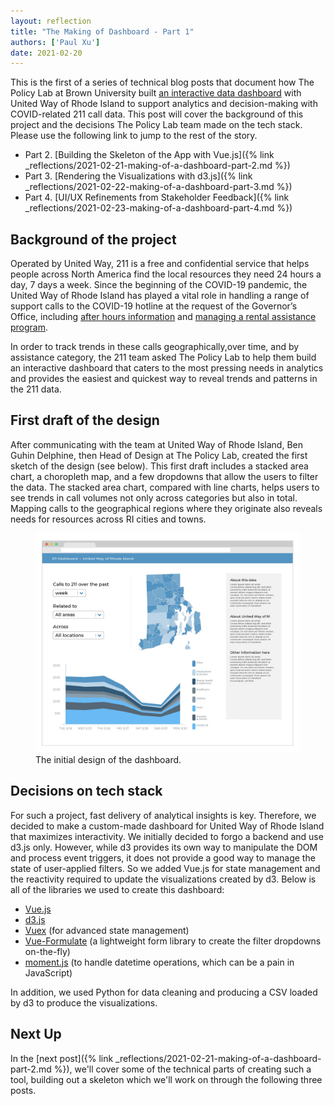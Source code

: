 ```yaml
---
layout: reflection
title: "The Making of Dashboard - Part 1"
authors: ['Paul Xu']
date: 2021-02-20
---
```


This is the first of a series of technical blog posts that document how The Policy Lab at Brown University built [an interactive data dashboard](https://tpl.fyi/211-dashboard) with United Way of Rhode Island to support analytics and decision-making with COVID-related 211 call data. This post will cover the background of this project and the decisions The Policy Lab team made on the tech stack. Please use the following link to jump to the rest of the story.

* Part 2. [Building the Skeleton of the App with Vue.js]({% link _reflections/2021-02-21-making-of-a-dashboard-part-2.md %})
* Part 3. [Rendering the Visualizations with d3.js]({% link _reflections/2021-02-22-making-of-a-dashboard-part-3.md %})
* Part 4. [UI/UX Refinements from Stakeholder Feedback]({% link _reflections/2021-02-23-making-of-a-dashboard-part-4.md %})


## Background of the project

Operated by United Way, 211 is a free and confidential service that helps people across North America find the local resources they need 24 hours a day, 7 days a week. Since the beginning of the COVID-19 pandemic, the United Way of Rhode Island has played a vital role in handling a range of support calls to the COVID-19 hotline at the request of the Governor’s Office, including [after hours information](https://covid.ri.gov) and [managing a rental assistance program](https://www.providencejournal.com/story/news/coronavirus/2020/07/10/raimondo-launches-7-million-rental-assistance-program-with-united-way/113959940/).

In order to track trends in these calls geographically,over time, and by assistance category, the 211 team asked The Policy Lab to help them build an interactive dashboard that caters to the most pressing needs in analytics and provides the easiest and quickest way to reveal trends and patterns in the 211 data.

## First draft of the design

After communicating with the team at United Way of Rhode Island, Ben Guhin Delphine, then Head of Design at The Policy Lab, created the first sketch of the design (see below). This first draft includes a stacked area chart, a choropleth map, and a few dropdowns that allow the users to filter the data. The stacked area chart, compared with line charts, helps users to see trends in call volumes not only across categories but also in total. Mapping calls to the geographical regions where they originate also reveals needs for resources across RI cities and towns.

<figure>
  <img class="img--rwd" src="/assets/img/reflections/2021-02-20-dashboard-design.jpg" alt="The initial design of the dashboard">
  <figcaption>The initial design of the dashboard.</figcaption>
</figure>


## Decisions on tech stack

For such a project, fast delivery of analytical insights is key. Therefore, we decided to make a custom-made dashboard for United Way of Rhode Island that maximizes interactivity. We initially decided to forgo a backend and use d3.js only. However, while d3 provides its own way to manipulate the DOM and process event triggers, it does not provide a good way to manage the state of user-applied filters. So we added Vue.js for state management and the reactivity required to update the visualizations created by d3. Below is all of the libraries we used to create this dashboard:
* [Vue.js](https://vuejs.org/)
* [d3.js](https://d3js.org/)
* [Vuex](https://vuex.vuejs.org/) (for advanced state management)
* [Vue-Formulate](https://vueformulate.com/) (a lightweight form library to create the filter dropdowns on-the-fly)
* [moment.js](https://momentjs.com/) (to handle datetime operations, which can be a pain in JavaScript)

In addition, we used Python for data cleaning and producing a CSV loaded by d3 to produce the visualizations.

## Next Up

In the [next post]({% link _reflections/2021-02-21-making-of-a-dashboard-part-2.md %}), we'll cover some of the technical parts of creating such a tool, building out a skeleton which we'll work on through the following three posts.
